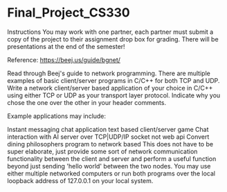 # Final_Project_CS330

Instructions
You may work with one partner, each partner must submit a copy of the project to their assignment drop box for grading. There will be presentations at the end of the semester!

Reference: https://beej.us/guide/bgnet/

Read through Beej's guide to network programming. There are multiple examples of basic client/server programs in C/C++ for both TCP and UDP. Write a network client/server based application of your choice in C/C++ using either TCP or UDP as your transport layer protocol. Indicate why you chose the one over the other in your header comments.

Example applications may include:

Instant messaging chat application
text based client/server game
Chat interaction with AI server over TCP|UDP/IP socket not web api
Convert dining philosophers program to network based
This does not have to be super elaborate, just provide some sort of network communication functionality between the client and server and perform a useful function beyond just sending 'hello world' between the two nodes. You may use either multiple networked computers or run both programs over the local loopback address of 127.0.0.1 on your local system.
